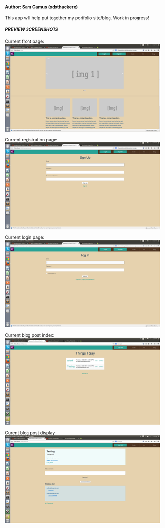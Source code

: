 <h4>Author: Sam Camus (xdothackerx)</h4>

This app will help put together my portfolio site/blog. Work in progress!



<h5>PREVIEW SCREENSHOTS</h5>

Current front page:
![HomePage](https://raw.githubusercontent.com/xdothackerx/portfolio/master/public/img/frontpage.png)

Current registration page:
![Registration](https://raw.githubusercontent.com/xdothackerx/portfolio/master/public/img/signup.png)

Current login page:
![Login](https://raw.githubusercontent.com/xdothackerx/portfolio/master/public/img/login.png)

Current blog post index:
![Index](https://raw.githubusercontent.com/xdothackerx/portfolio/Day13/public/img/blog_index.png)

Curent blog post display:
![Posts](https://raw.githubusercontent.com/xdothackerx/portfolio/Day13/public/img/blog_post.png)

<!-- *Look into isotope -->
